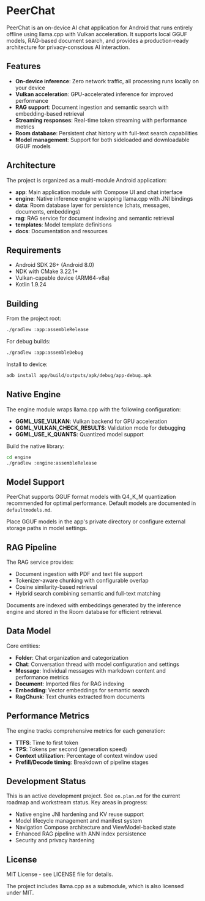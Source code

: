 # PeerChat

PeerChat is an on-device AI chat application for Android that runs entirely offline using llama.cpp with Vulkan acceleration. It supports local GGUF models, RAG-based document search, and provides a production-ready architecture for privacy-conscious AI interaction.

## Features

- **On-device inference**: Zero network traffic, all processing runs locally on your device
- **Vulkan acceleration**: GPU-accelerated inference for improved performance
- **RAG support**: Document ingestion and semantic search with embedding-based retrieval
- **Streaming responses**: Real-time token streaming with performance metrics
- **Room database**: Persistent chat history with full-text search capabilities
- **Model management**: Support for both sideloaded and downloadable GGUF models

## Architecture

The project is organized as a multi-module Android application:

- **app**: Main application module with Compose UI and chat interface
- **engine**: Native inference engine wrapping llama.cpp with JNI bindings
- **data**: Room database layer for persistence (chats, messages, documents, embeddings)
- **rag**: RAG service for document indexing and semantic retrieval
- **templates**: Model template definitions
- **docs**: Documentation and resources

## Requirements

- Android SDK 26+ (Android 8.0)
- NDK with CMake 3.22.1+
- Vulkan-capable device (ARM64-v8a)
- Kotlin 1.9.24

## Building

From the project root:

```bash
./gradlew :app:assembleRelease
```

For debug builds:

```bash
./gradlew :app:assembleDebug
```

Install to device:

```bash
adb install app/build/outputs/apk/debug/app-debug.apk
```

## Native Engine

The engine module wraps llama.cpp with the following configuration:

- **GGML_USE_VULKAN**: Vulkan backend for GPU acceleration
- **GGML_VULKAN_CHECK_RESULTS**: Validation mode for debugging
- **GGML_USE_K_QUANTS**: Quantized model support

Build the native library:

```bash
cd engine
./gradlew :engine:assembleRelease
```

## Model Support

PeerChat supports GGUF format models with Q4_K_M quantization recommended for optimal performance. Default models are documented in `defaultmodels.md`.

Place GGUF models in the app's private directory or configure external storage paths in model settings.

## RAG Pipeline

The RAG service provides:

- Document ingestion with PDF and text file support
- Tokenizer-aware chunking with configurable overlap
- Cosine similarity-based retrieval
- Hybrid search combining semantic and full-text matching

Documents are indexed with embeddings generated by the inference engine and stored in the Room database for efficient retrieval.

## Data Model

Core entities:

- **Folder**: Chat organization and categorization
- **Chat**: Conversation thread with model configuration and settings
- **Message**: Individual messages with markdown content and performance metrics
- **Document**: Imported files for RAG indexing
- **Embedding**: Vector embeddings for semantic search
- **RagChunk**: Text chunks extracted from documents

## Performance Metrics

The engine tracks comprehensive metrics for each generation:

- **TTFS**: Time to first token
- **TPS**: Tokens per second (generation speed)
- **Context utilization**: Percentage of context window used
- **Prefill/Decode timing**: Breakdown of pipeline stages

## Development Status

This is an active development project. See `on.plan.md` for the current roadmap and workstream status. Key areas in progress:

- Native engine JNI hardening and KV reuse support
- Model lifecycle management and manifest system
- Navigation Compose architecture and ViewModel-backed state
- Enhanced RAG pipeline with ANN index persistence
- Security and privacy hardening

## License

MIT License - see LICENSE file for details.

The project includes llama.cpp as a submodule, which is also licensed under MIT.

